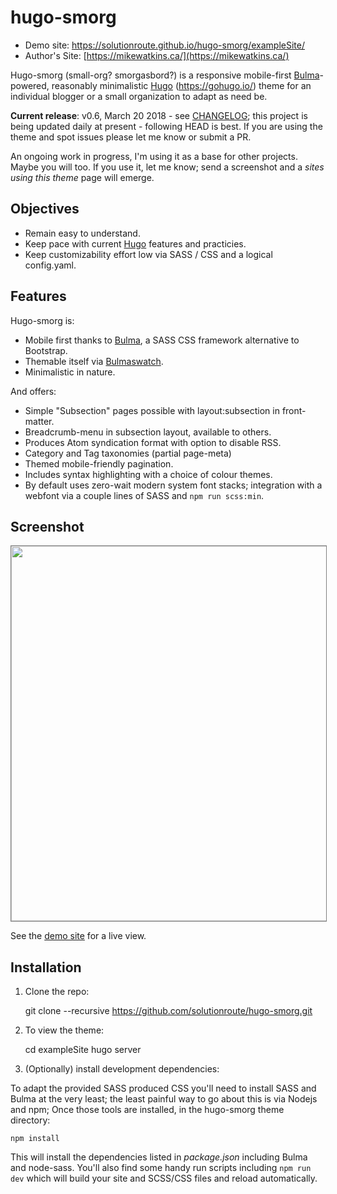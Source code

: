# hugo-smorg 

* Demo site: https://solutionroute.github.io/hugo-smorg/exampleSite/
* Author's Site: [https://mikewatkins.ca/](https://mikewatkins.ca/)

Hugo-smorg (small-org? smorgasbord?) is a responsive mobile-first
[Bulma][]-powered, reasonably minimalistic [Hugo][] (https://gohugo.io/) theme
for an individual blogger or a small organization to adapt as need be.

**Current release**: v0.6, March 20 2018 - see [CHANGELOG](CHANGELOG.md); this
project is being updated daily at present - following HEAD is best. If you are
using the theme and spot issues please let me know or submit a PR.

An ongoing work in progress, I'm using it as a base for other projects. Maybe
you will too.  If you use it, let me know; send a screenshot and a _sites using
this theme_ page will emerge.

## Objectives

* Remain easy to understand.
* Keep pace with current [Hugo][] features and practicies.
* Keep customizability effort low via SASS / CSS and a logical config.yaml.

## Features

Hugo-smorg is:

* Mobile first thanks to [Bulma][], a SASS CSS framework alternative to
  Bootstrap.
* Themable itself via [Bulmaswatch][].
* Minimalistic in nature. 

And offers:

* Simple "Subsection" pages possible with layout:subsection in front-matter.
* Breadcrumb-menu in subsection layout, available to others.
* Produces Atom syndication format with option to disable RSS.
* Category and Tag taxonomies (partial page-meta)
* Themed mobile-friendly pagination.
* Includes syntax highlighting with a choice of colour themes.
* By default uses zero-wait modern system font stacks; integration with
  a webfont via a couple lines of SASS and `npm run scss:min`.

## Screenshot

<img src="https://raw.githubusercontent.com/solutionroute/hugo-smorg/master/images/tn.png" width="900" height="600" style="border: 1px solid grey">

See the [demo site][] for a live view.

## Installation

1. Clone the repo:

	git clone --recursive https://github.com/solutionroute/hugo-smorg.git

2. To view the theme:

	cd exampleSite
	hugo server

3. (Optionally) install development dependencies:

To adapt the provided SASS produced CSS you'll need to install SASS and Bulma
at the very least; the least painful way to go about this is via Nodejs and
npm; Once those tools are installed, in the hugo-smorg theme directory:

	npm install

This will install the dependencies listed in _package.json_ including Bulma and
node-sass. You'll also find some handy run scripts including `npm run dev`
which will build your site and SCSS/CSS files and reload automatically.

[Hugo]: https://gohugo.io/
[demo site]: https://solutionroute.github.io/hugo-smorg/exampleSite/
[Bulma]: https://bulma.io/ 
[Bulmaswatch]: https://jenil.github.io/bulmaswatch/
